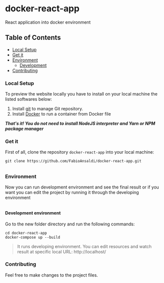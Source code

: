 # docker-react-app
React application into docker environment

## Table of Contents
- [Local Setup](#local-setup)
- [Get it](#get-it)
- [Environment](#environment)
  - [Development](#development)
- [Contributing](#contributing)

### Local Setup
To preview the website locally you have to install on your local machine the listed softwares below:
1. Install [git](https://git-scm.com/) to manage Git repository.
2. Install [Docker](https://www.docker.com/) to run a container from Docker file

***That's it! You do not need to install NodeJS interpreter and Yarn or NPM package manager***

### Get it
First of all, clone the repository `docker-react-app` into your local machine:

```shell
git clone https://github.com/FabioAnsaldi/docker-react-app.git
```
######

### Environment
Now you can run development environment and see the final result or if you want you can edit the project by running it through the developing environment

######

#### Development environment
Go to the new folder directory and run the following commands:
```shell
cd docker-react-app
docker-compose up --build
```
> It runs developing environment. You can edit resources and watch result at specific local URL: http://localhost/

### Contributing
Feel free to make changes to the project files.
